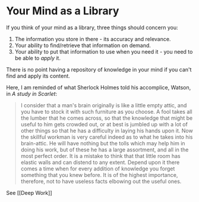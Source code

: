 # Your Mind as a Library

If you think of your mind as a library, three things should concern you:
1. The information you store in there - its accuracy and relevance.
2. Your ability to find/retrieve that information on demand.
3. Your ability to put that information to use when you need it - you need to be able to *apply* it.

There is no point having a repository of knowledge in your mind if you can't find and apply its content.

Here, I am reminded of what Sherlock Holmes told his accomplice, Watson, in *A study in Scarlet*:

> I consider that a man's brain originally is like a little empty attic, and you have to stock it with such furniture as you choose. A fool takes all the lumber that he comes across, so that the knowledge that might be useful to him gets crowded out, or at best is jumbled up with a lot of other things so that he has a difficulty in laying his hands upon it. Now the skillful workman is very careful indeed as to what he takes into his brain-attic. He will have nothing but the tolls which may help him in doing his work, but of these he has a large assortment, and all in the most perfect order. It is a mistake to think that that little room has elastic walls and can distend to any extent. Depend upon it there comes a time when for every addition of knowledge you forget something that you knew before. It is of the highest importance, therefore, not to have useless facts elbowing out the useful ones.



See [[Deep Work]]